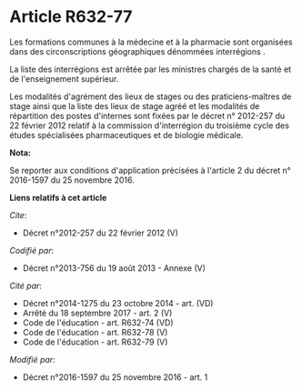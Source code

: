 # Article R632-77

Les formations communes à la médecine et à la pharmacie sont organisées dans des circonscriptions géographiques dénommées
interrégions . 

La liste des interrégions est arrêtée par les ministres chargés de la santé et de l'enseignement supérieur. 

Les modalités d'agrément des lieux de stages ou des praticiens-maîtres de stage ainsi que la liste des lieux de stage agréé
et les modalités de répartition des postes d'internes sont fixées par le décret n° 2012-257 du 22 février 2012 relatif à la
commission d'interrégion du troisième cycle des études spécialisées pharmaceutiques et de biologie médicale.

**Nota:**

Se reporter aux conditions d'application précisées à l'article 2 du décret n° 2016-1597 du 25 novembre 2016.

**Liens relatifs à cet article**

_Cite_:

  - Décret n°2012-257  du 22 février 2012 (V)

_Codifié par_:

  - Décret n°2013-756 du 19 août 2013 -  Annexe (V)

_Cité par_:

  - Décret n°2014-1275 du 23 octobre 2014 - art. (VD)
  - Arrêté du 18 septembre 2017 - art. 2 (V)
  - Code de l'éducation - art. R632-74 (VD)
  - Code de l'éducation - art. R632-78 (V)
  - Code de l'éducation - art. R632-79 (V)

_Modifié par_:

  - Décret n°2016-1597 du 25 novembre 2016 - art. 1
